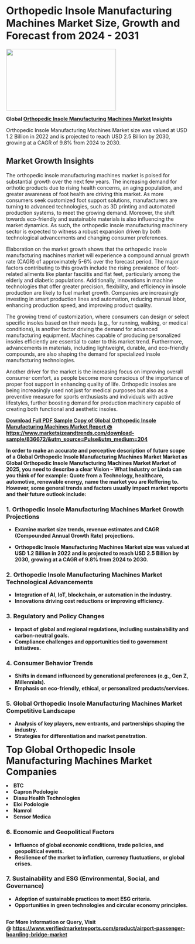 <H1>Orthopedic Insole Manufacturing Machines Market Size, Growth and Forecast from 2024 - 2031</H1><img class="aligncenter size-medium wp-image-584254" src="https://thirdeyenews.in/wp-content/uploads/2024/09/Global-Market-Research-300x168.jpeg" alt="" width="300" height="168" /><p><strong>Global&nbsp;<a href="https://www.marketsizeandtrends.com/download-sample/836672/&amp;utm_source=Pulse&amp;utm_medium=204">Orthopedic Insole Manufacturing Machines Market</a> Insights</strong></p><p>Orthopedic Insole Manufacturing Machines Market size was valued at USD 1.2 Billion in 2022 and is projected to reach USD 2.5 Billion by 2030, growing at a CAGR of 9.8% from 2024 to 2030.</p><p><h2>Market Growth Insights</h2> <p>The orthopedic insole manufacturing machines market is poised for substantial growth over the next few years. The increasing demand for orthotic products due to rising health concerns, an aging population, and greater awareness of foot health are driving this market. As more consumers seek customized foot support solutions, manufacturers are turning to advanced technologies, such as 3D printing and automated production systems, to meet the growing demand. Moreover, the shift towards eco-friendly and sustainable materials is also influencing the market dynamics. As such, the orthopedic insole manufacturing machinery sector is expected to witness a robust expansion driven by both technological advancements and changing consumer preferences.</p> <p><strong><a href="#"></a></strong></p> <p>Elaboration on the market growth shows that the orthopedic insole manufacturing machines market will experience a compound annual growth rate (CAGR) of approximately 5-6% over the forecast period. The major factors contributing to this growth include the rising prevalence of foot-related ailments like plantar fasciitis and flat feet, particularly among the elderly and diabetic populations. Additionally, innovations in machine technologies that offer greater precision, flexibility, and efficiency in insole production are likely to fuel market growth. Companies are increasingly investing in smart production lines and automation, reducing manual labor, enhancing production speed, and improving product quality.</p> <p>The growing trend of customization, where consumers can design or select specific insoles based on their needs (e.g., for running, walking, or medical conditions), is another factor driving the demand for advanced manufacturing equipment. Machines capable of producing personalized insoles efficiently are essential to cater to this market trend. Furthermore, advancements in materials, including lightweight, durable, and eco-friendly compounds, are also shaping the demand for specialized insole manufacturing technologies.</p> <p>Another driver for the market is the increasing focus on improving overall consumer comfort, as people become more conscious of the importance of proper foot support in enhancing quality of life. Orthopedic insoles are being increasingly used not just for medical purposes but also as a preventive measure for sports enthusiasts and individuals with active lifestyles, further boosting demand for production machinery capable of creating both functional and aesthetic insoles.</p> <p><strong><a href="#"></p><p><span class=""><strong>Download Full PDF Sample Copy of Global Orthopedic Insole Manufacturing Machines Market Report</strong> @ <a href="https://www.marketsizeandtrends.com/download-sample/836672/&amp;utm_source=Pulse&amp;utm_medium=204" target="_blank">https://www.marketsizeandtrends.com/download-sample/836672/&amp;utm_source=Pulse&amp;utm_medium=204</a></span></p><p>In order to make an accurate and perceptive description of future scope of a Global&nbsp;Orthopedic Insole Manufacturing Machines Market Market as Global&nbsp;Orthopedic Insole Manufacturing Machines Market Market of 2025, you need to describe a clear Vision &ndash; What Industry or Linda can you think of for example: Quote from a Technology, healthcare, automotive, renewable energy, name the market you are Reffering to. However, some general trends and factors usually impact market reports and their future outlook include:</p><h3>1.&nbsp;<strong>Orthopedic Insole Manufacturing Machines Market Growth Projections</strong></h3><ul><li>Examine market size trends, revenue estimates and CAGR (Compounded Annual Growth Rate) projections.</li><li><p>Orthopedic Insole Manufacturing Machines Market size was valued at USD 1.2 Billion in 2022 and is projected to reach USD 2.5 Billion by 2030, growing at a CAGR of 9.8% from 2024 to 2030.</p></li></ul><h3>2.&nbsp;<strong>Orthopedic Insole Manufacturing Machines Market Technological Advancements</strong></h3><ul><li>Integration of AI, IoT, blockchain, or automation in the industry.</li><li>Innovations driving cost reductions or improving efficiency.</li></ul><h3>3.&nbsp;<strong>Regulatory and Policy Changes</strong></h3><ul><li>Impact of global and regional regulations, including sustainability and carbon-neutral goals.</li><li>Compliance challenges and opportunities tied to government initiatives.</li></ul><h3>4.&nbsp;<strong>Consumer Behavior Trends</strong></h3><ul><li>Shifts in demand influenced by generational preferences (e.g., Gen Z, Millennials).</li><li>Emphasis on eco-friendly, ethical, or personalized products/services.</li></ul><h3>5.&nbsp;<strong>Global Orthopedic Insole Manufacturing Machines Market Competitive Landscape</strong></h3><ul><li>Analysis of key players, new entrants, and partnerships shaping the industry.</li><li>Strategies for differentiation and market penetration.</li></ul><p data-pm-slice="1 1 []"><span style="color: inherit; font-family: inherit; font-size: 25px;">Top Global Orthopedic Insole Manufacturing Machines Market Companies</span></p><div class="" data-test-id=""><p><li>BTC</li><li> Capron Podologie</li><li> Diasu Health Technologies</li><li> Eloi Podologie</li><li> Namrol</li><li> Sensor Medica</li></p></div><h3>6.&nbsp;<strong>Economic and Geopolitical Factors</strong></h3><ul><li>Influence of global economic conditions, trade policies, and geopolitical events.</li><li>Resilience of the market to inflation, currency fluctuations, or global crises.</li></ul><h3>7.&nbsp;<strong>Sustainability and ESG (Environmental, Social, and Governance)</strong></h3><ul><li>Adoption of sustainable practices to meet ESG criteria.</li><li>Opportunities in green technologies and circular economy principles.</li></ul><h2><strong style="font-size: 14px;">For More Information or Query, Visit @&nbsp;</strong><a style="background-color: #ffffff; font-size: 14px;" href="https://www.marketsizeandtrends.com/report/orthopedic-insole-manufacturing-machines-market/" target="_blank">https://www.verifiedmarketreports.com/product/airport-passenger-boarding-bridge-market</a></h2>
